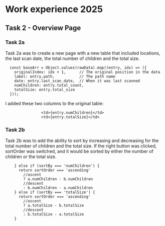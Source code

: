 # Work experience 2025

## Task 2 - Overview Page

### Task 2a 
Task 2a was to create a new page with a new table that included locations, the last scan date, the total number of children and the total size. 

```
  const baseArr = Object.values(rawData).map((entry, idx) => ({
    originalIndex: idx + 1,      // The original position in the data 
    label: entry.path,           // The path name
    date: entry.last_scan_date,  // When it was last scanned
    numChildren: entry.total_count,
    totalSize: entry.total_size
  }));
```
I added these two columns to the original table:

```
                <td>{entry.numChildren}</td>
                <td>{entry.totalSize}</td>
```

### Task 2b
Task 2b was to add the ability to sort by increasing and decreasing for the total number of children and the total size. If the right button was clicked, sortOrder was switched, and it would be sorted by either the number of children or the total size. 

```
    } else if (sortBy === 'numChildren') {
      return sortOrder === 'ascending'
        //ascent
        ? a.numChildren - b.numChildren
        //descent
        : b.numChildren - a.numChildren
    } else if (sortBy === 'totalSize') {
      return sortOrder === 'ascending'
        //ascent
        ? a.totalSize - b.totalSize
        //descent
        : b.totalSize - a.totalSize
    }
```

